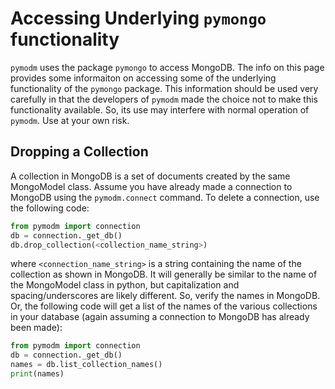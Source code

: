 # Accessing Underlying `pymongo` functionality
`pymodm` uses the package `pymongo` to access MongoDB.  The info on this page
provides some informaiton on accessing some of the underlying functionality
of the `pymongo` package.  This information should be used very carefully
in that the developers of `pymodm` made the choice not to make this
functionality available.  So, its use may interfere with normal operation of
`pymodm`.  Use at your own risk.

## Dropping a Collection
A collection in MongoDB is a set of documents created by the same MongoModel 
class.  Assume you have already made a connection to MongoDB using the 
`pymodm.connect` command.  To delete a connection, use the following code:
```python
from pymodm import connection
db = connection._get_db()
db.drop_collection(<collection_name_string>)
```
where `<connection_name_string>` is a string containing the name of the
collection as shown in MongoDB.  It will generally be similar to the name of
the MongoModel class in python, but capitalization and spacing/underscores
are likely different.  So, verify the names in MongoDB.  Or, the following
code will get a list of the names of the various collections in your
database (again assuming a connection to MongoDB has already been made):
```python
from pymodm import connection
db = connection._get_db()
names = db.list_collection_names()
print(names)
```
